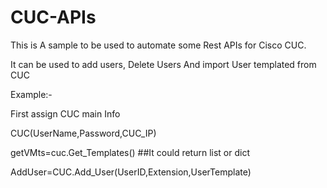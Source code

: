 # CUC-APIs

This is A sample to be used to automate some Rest APIs for Cisco CUC.

It can be used to add users, Delete Users And import User templated from CUC

Example:-

First assign CUC main Info 

CUC(UserName,Password,CUC_IP)

getVMts=cuc.Get_Templates() ##It could return list or dict

AddUser=CUC.Add_User(UserID,Extension,UserTemplate)
